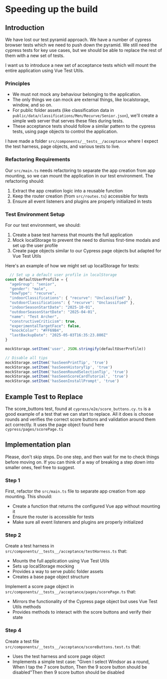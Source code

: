 # Speeding up the build

## Introduction

We have lost our test pyramid approach. We have a number of cypress browser tests which we need to push down the
pyramid. We still need the cypress tests for key use cases, but we should be able to replace the rest of them with a new
set of tests.

I want us to introduce a new set of acceptance tests which will mount the entire application using Vue Test Utils.

### Principles

- We must not mock any behaviour belonging to the application.
- The only things we can mock are external things, like localstorage, window, and so on.
- For public folder assets (like classification data in `public/data/classifications/Men/Recurve/Senior.json`), we'll create a simple web server that serves these files during tests.
- These acceptance tests should follow a similar pattern to the cypress tests, using page objects to control the application.

I have made a folder `src/components/__tests__/acceptance` where I expect the test harness, page objects, and various tests to live.

### Refactoring Requirements

Our `src/main.ts` needs refactoring to separate the app creation from app mounting, so we can mount the application in our test environment. The refactoring should:

1. Extract the app creation logic into a reusable function
2. Keep the router creation (from `src/routes.ts`) accessible for tests
3. Ensure all event listeners and plugins are properly initialized in tests

### Test Environment Setup

For our test environment, we should:

1. Create a base test harness that mounts the full application
2. Mock localStorage to prevent the need to dismiss first-time modals and set up the user profile
3. Create page objects similar to our Cypress page objects but adapted for Vue Test Utils

Here's an example of how we might set up localStorage for tests:

```typescript
  // Set up a default user profile in localStorage
const defaultUserProfile = {
  "ageGroup": "senior",
  "gender": "male",
  "bowType": "recurve",
  "indoorClassifications": { "recurve": "Unclassified" },
  "outdoorClassifications": { "recurve": "Unclassified" },
  "indoorSeasonStartDate": "2025-10-01",
  "outdoorSeasonStartDate": "2025-04-01",
  "name": "Test Archer",
  "constructiveCriticism": true,
  "experimentalTargetFace": false,
  "knockColor": "#FF69B4",
  "lastBackupDate": "2025-05-03T16:35:23.800Z"
}

mockStorage.setItem('user', JSON.stringify(defaultUserProfile))

// Disable all tips
mockStorage.setItem('hasSeenPrintTip', 'true')
mockStorage.setItem('hasSeenHistoryTip', 'true')
mockStorage.setItem('hasSeenRoundSelectionTip', 'true')
mockStorage.setItem('hasSeenScoreCardTutorial', 'true')
mockStorage.setItem('hasSeenInstallPrompt', 'true')
```

## Example Test to Replace

The score_buttons test, found at `cypress/e2e/score_buttons.cy.ts` is a good example of a test that we can start to
replace. All it does is choose rounds and verifies the correct score buttons and validation around them act correctly.
It uses the page object found here `cypress/pages/scorePage.ts`

## Implementation plan

Please, don't skip steps. Do one step, and then wait for me to check things before moving on. If you can think of a way
of breaking a step down into smaller ones, feel free to suggest.

### Step 1
First, refactor the `src/main.ts` file to separate app creation from app mounting. This should:
- Create a function that returns the configured Vue app without mounting it
- Ensure the router is accessible for tests
- Make sure all event listeners and plugins are properly initialized

### Step 2
Create a test harness in `src/components/__tests__/acceptance/testHarness.ts` that:
- Mounts the full application using Vue Test Utils
- Sets up localStorage mocking
- Provides a way to serve public folder assets
- Creates a base page object structure

Implement a score page object in `src/components/__tests__/acceptance/pages/scorePage.ts` that:
- Mirrors the functionality of the Cypress page object but uses Vue Test Utils methods
- Provides methods to interact with the score buttons and verify their state

### Step 4
Create a test file `src/components/__tests__/acceptance/scoreButtons.test.ts` that:
- Uses the test harness and score page object
- Implements a simple test case: "Given I select Windsor as a round, When I tap the 7 score button, Then the 9 score button should be disabled"Then then 9 score button should be disabled
